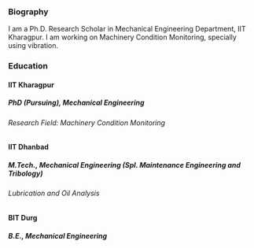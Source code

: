 ### Biography
I am a Ph.D. Research Scholar in Mechanical Engineering Department, IIT Kharagpur. I am working on Machinery Condition Monitoring, specially using vibration.

### Education
#### IIT Kharagpur
##### PhD (Pursuing), Mechanical Engineering
###### Research Field: Machinery Condition Monitoring

#### IIT Dhanbad
##### M.Tech., Mechanical Engineering (Spl. Maintenance Engineering and Tribology)
###### Lubrication and Oil Analysis

#### BIT Durg
##### B.E., Mechanical Engineering
